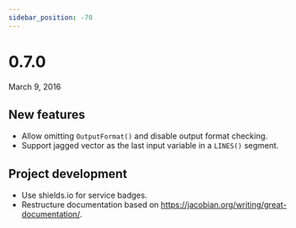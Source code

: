 ```yaml
---
sidebar_position: -70
---
```


# 0.7.0

March 9, 2016

## New features

- Allow omitting `OutputFormat()` and disable output format checking.
- Support jagged vector as the last input variable in a `LINES()` segment.

## Project development

- Use shields.io for service badges.
- Restructure documentation based on https://jacobian.org/writing/great-documentation/.
